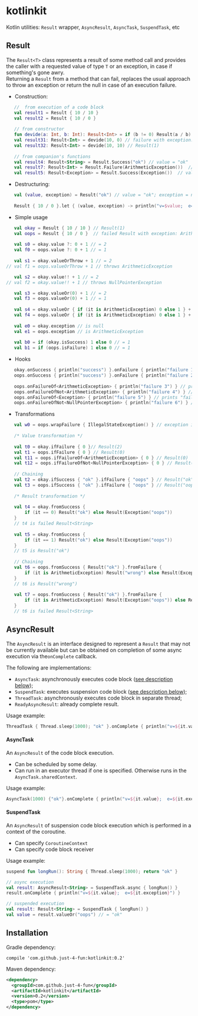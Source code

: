 # kotlinkit
Kotlin utilities: `Result` wrapper, `AsyncResult`, `AsyncTask`, `SuspendTask`, etc

## Result

The `Result<T>` class represents a result of some method call and provides the caller with a requested value of type `T` or an exception, in case if something's gone awry.     
 Returning a `Result` from a method that can fail, replaces the usual approach to throw an exception or return the null in case of an execution failure.  
 
 - Construction:  
 ```kotlin
	//	from execution of a code block
	val result1 = Result { 10 / 10 }
	val result2 = Result { 10 / 0 }
	
	// from constructor
	fun devide(a: Int, b: Int): Result<Int> = if (b != 0) Result(a / b) else Result(ArithmeticException())
	val result31: Result<Int> = devide(10, 0) // failure with exception: ArithmeticException
	val result32: Result<Int> = devide(10, 10) // Result(1)
	
	// from companion's functions
	val result4: Result<String> = Result.Success("ok") // value = "ok"
	val result7: Result<Int> = Result.Failure(ArithmeticException())  // value is null; exception is ArithmeticException
	val result5: Result<Exception> = Result.Success(Exception())  // value is Exception
```  
 - Destructuring:  
 ```kotlin
	val (value, exception) = Result("ok") // value = "ok"; exception = null
	
	Result { 10 / 0 }.let { (value, exception) -> println("v=$value;  e=$exception") } // v=null; e=ArithmeticException
```  
- Simple usage  
 ```kotlin
	val okay = Result { 10 / 10 } // Result(1)
	val oops = Result { 10 / 0 }  // failed Result with exception: ArithmeticException
	
	val s0 = okay.value ?: 0 + 1 // = 2
	val f0 = oops.value ?: 0 + 1 // = 1
	
	val s1 = okay.valueOrThrow + 1 // = 2
// val f1 = oops.valueOrThrow + 1 // throws ArithmeticException

	val s2 = okay.value!! + 1 // = 2
// val f2 = okay.value!! + 1 // throws NullPointerException

	val s3 = okay.valueOr(0) + 1 // = 2
	val f3 = oops.valueOr(0) + 1 // = 1
	
	val s4 = okay.valueOr { if (it is ArithmeticException) 0 else 1 } + 1 // = 2
	val f4 = oops.valueOr { if (it is ArithmeticException) 0 else 1 } + 1 // = 1
	
	val e0 = okay.exception // is null
	val e1 = oops.exception // is ArithmeticException
	
	val b0 = if (okay.isSuccess) 1 else 0 // = 1
	val b1 = if (oops.isFailure) 1 else 0 // = 1
```  
- Hooks
 ```kotlin
	okay.onSuccess { println("success") }.onFailure { println("failure 1") } // prints "success"
	oops.onSuccess { println("success") }.onFailure { println("failure 2") } // prints "failure 2"
	
	oops.onFailureOf<ArithmeticException> { println("failure 3") } // prints "failure 3"
	oops.onFailureOfNot<ArithmeticException> { println("failure 4") } // prints nothing
	oops.onFailureOf<Exception> { println("failure 5") } // prints "failure 5"
	oops.onFailureOfNot<NullPointerException> { println("failure 6") } // prints "failure 6"
```  
- Transformations  
 ```kotlin
	val w0 = oops.wrapFailure { IllegalStateException() } // exception is IllegalStateException with cause: ArithmeticException
	
	/* Value transformation */
	
	val t0 = okay.ifFailure { 0 }// Result(2)
	val t1 = oops.ifFailure { 0 } // Result(0)
	val t11 = oops.ifFailureOf<ArithmeticException> { 0 } // Result(0)
	val t12 = oops.ifFailureOfNot<NullPointerException> { 0 } // Result(0)
	
	// Chaining
	val t2 = okay.ifSuccess { "ok" }.ifFailure { "oops" } // Result("ok")
	val t3 = oops.ifSuccess { "ok" }.ifFailure { "oops" } // Result("oops")
	
	/* Result transformation */
	
	val t4 = okay.fromSuccess {
		if (it == 0) Result("ok") else Result(Exception("oops"))
	}
	// t4 is failed Result<String>
	
	val t5 = okay.fromSuccess {
		if (it == 1) Result("ok") else Result(Exception("oops"))
	}
	// t5 is Result("ok")
	
	// Chaining
	val t6 = oops.fromSuccess { Result("ok") }.fromFailure {
		if (it is ArithmeticException) Result("wrong") else Result(Exception("oops"))
	}
	// t6 is Result("wrong")
	
	val t7 = oops.fromSuccess { Result("ok") }.fromFailure {
		if (it is ArithmeticException) Result(Exception("oops")) else Result("wrong")
	}
	// t6 is failed Result<String>
```  




## AsyncResult
The `AsyncResult` is an interface designed to represent a `Result` that may not be currently available but can be obtained on completion of some async execution via the`onComplete` callback.   

The following are implementations:   
- `AsyncTask`:  asynchronously executes code block ([see description below](#asynctask));
- `SuspendTask`:  executes suspension code block ([see description below](#suspendtask));
- `ThreadTask`: asynchronously executes code block in separate thread;
- `ReadyAsyncResult`: already complete result.  

Usage example:  
```kotlin
ThreadTask { Thread.sleep(1000); "ok" }.onComplete { println("v=${it.value};  e=${it.exception}") }
```


#### AsyncTask

An `AsyncResult` of the code block execution.
- Can be scheduled by some delay.
- Can run in an executor thread if one is specified. Otherwise runs in the `AsyncTask.sharedContext`.  
 
Usage example:  
```kotlin
AsyncTask(1000) {"ok"}.onComplete { println("v=${it.value};  e=${it.exception}") }
```

#### SuspendTask

An `AsyncResult` of suspension code block execution which is performed in a context of the coroutine.  
- Can specify `CoroutineContext`
- Can specify code block receiver  

Usage example:  
```kotlin
suspend fun longRun(): String { Thread.sleep(1000); return "ok" }

// async execution
val result: AsyncResult<String> = SuspendTask.async { longRun() }
result.onComplete { println("v=${it.value};  e=${it.exception}") }

// suspended execution
val result: Result<String> = SuspendTask { longRun() }
val value = result.valueOr("oops") // = "ok"
```




## Installation

Gradle dependency:   
```
compile 'com.github.just-4-fun:kotlinkit:0.2'
```

Maven dependency:  
```xml
<dependency>
  <groupId>com.github.just-4-fun</groupId>
  <artifactId>kotlinkit</artifactId>
  <version>0.2</version>
  <type>pom</type>
</dependency>
```
 